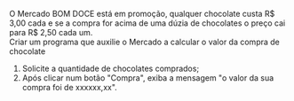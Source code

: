 <p>O Mercado BOM DOCE está em promoção, qualquer chocolate custa R$ 3,00 cada e
se a compra for acima de uma dúzia de chocolates o preço cai para R$ 2,50 cada um.<br>
Criar um programa que auxilie o Mercado a calcular o valor da compra de chocolate</p>
<ol><li> Solicite a quantidade de chocolates comprados;</li>
<li> Após clicar num botão "Compra", exiba a mensagem "o valor da sua compra foi de
xxxxxx,xx".</li> </ol>
